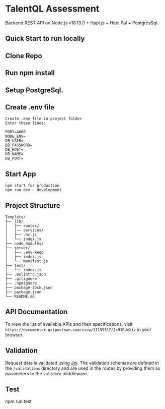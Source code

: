 # TalentQL Assessment

Backend REST API on Node.js v18.13.0 + Hapi.js  +  Hapi Pal + PostgresSql.

## Quick Start to run locally

## Clone Repo

## Run npm install

## Setup PostgreSql.


## Create .env file

    Create .env file in project folder
    Enter these lines:

    PORT=4000
    NODE_ENV=
    DB_USER=
    DB_PASSWORD=
    DB_HOST=
    DB_NAME=
    DB_PORT=

## Start App
    npm start for production
    npm run dev - development
## Project Structure

```
Template/
├── lib/
│   ├── routes/
|   |── services/
│   ├── .hc.js
│   └── index.js
├── node_modules/
├── server/
│   ├── .env-keep
│   ├── index.js
│   └── manifest.js
├── test/
│   └── index.js
├── .eslintrc.json
├── .gitignore
├── .npmignore
├── package-lock.json
├── package.json
└── README.md
```

## API Documentation

To view the list of available APIs and their specifications, visit `https://documenter.getpostman.com/view/17159517/2s93RUvXiz` in your browser.


## Validation

Request data is validated using [Joi](https://joi.dev/).
The validation schemas are defined in the `/validations` directory and are used in the routes by providing them as parameters to the `validate` middleware.

## Test
  npm run test
